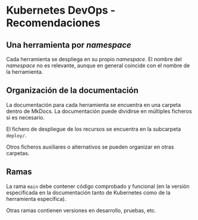 # Kubernetes DevOps - Recomendaciones

## Una herramienta por *namespace*

Cada herramienta se despliega en su propio *namespace*.
El nombre del *namespace* no es relevante, aunque en general coincide con el nombre de la herramienta.

## Organización de la documentación

La documentación para cada herramienta se encuentra en una carpeta dentro de MkDocs. La documentación puede dividirse en múltiples ficheros si es necesario.

El fichero de despliegue de los recursos se encuentra en la subcarpeta `deploy/`.

Otros ficheros auxiliares o alternativos se pueden organizar en otras carpetas.

## Ramas

La rama `main` debe contener código comprobado y funcional (en la versión especificada en la documentación tanto de Kubernetes como de la herramienta específica).

Otras ramas contienen versiones en desarrollo, pruebas, etc.
